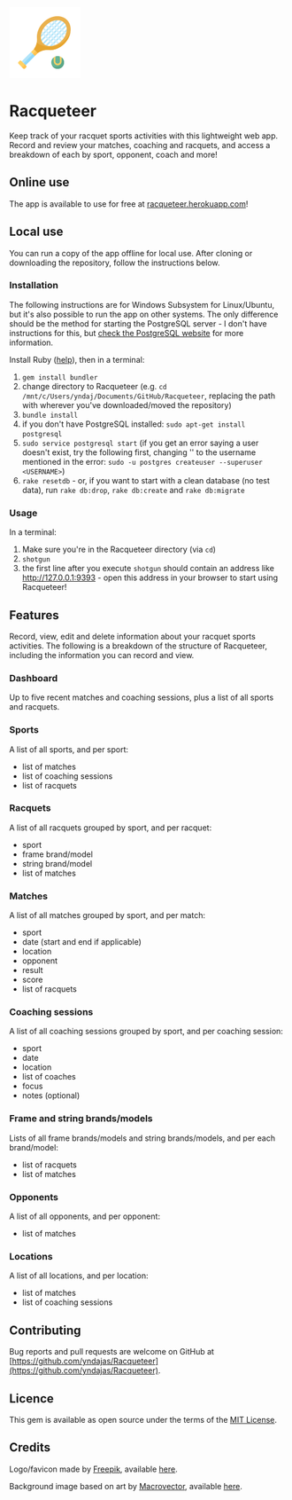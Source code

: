 <img src="public/favicons/mstile-70x70.png" alt="app icon" title="app icon">

# Racqueteer
Keep track of your racquet sports activities with this lightweight web app. Record and review your matches, coaching and racquets, and access a breakdown of each by sport, opponent, coach and more!

## Online use

The app is available to use for free at <a href="https://racqueteer.herokuapp.com">racqueteer.herokuapp.com</a>!

## Local use

You can run a copy of the app offline for local use. After cloning or downloading the repository, follow the instructions below.

### Installation

The following instructions are for Windows Subsystem for Linux/Ubuntu, but it's also possible to run the app on other systems. The only difference should be the method for starting the PostgreSQL server - I don't have instructions for this, but <a href="https://www.postgresql.org" target="_blank">check the PostgreSQL website</a> for more information.

Install Ruby (<a href="https://www.ruby-lang.org/en/documentation/installation" target="_blank" title="Ruby installation">help</a>), then in a terminal:
1. `gem install bundler`
2. change directory to Racqueteer (e.g. `cd /mnt/c/Users/yndaj/Documents/GitHub/Racqueteer`, replacing the path with wherever you've downloaded/moved the repository)
3. `bundle install`
4. if you don't have PostgreSQL installed: `sudo apt-get install postgresql`
5. `sudo service postgresql start` (if you get an error saying a user doesn't exist, try the following first, changing '<USERNAME>' to the username mentioned in the error: `sudo -u postgres createuser --superuser <USERNAME>`)
6. `rake resetdb` - or, if you want to start with a clean database (no test data), run `rake db:drop`, `rake db:create` and `rake db:migrate`

### Usage

In a terminal:
1. Make sure you're in the Racqueteer directory (via `cd`)
2. `shotgun`
3. the first line after you execute `shotgun` should contain an address like http://127.0.0.1:9393 - open this address in your browser to start using Racqueteer!

## Features

Record, view, edit and delete information about your racquet sports activities. The following is a breakdown of the structure of Racqueteer, including the information you can record and view.

### Dashboard
Up to five recent matches and coaching sessions, plus a list of all sports and racquets.

### Sports
A list of all sports, and per sport:
- list of matches
- list of coaching sessions
- list of racquets

### Racquets
A list of all racquets grouped by sport, and per racquet:
- sport
- frame brand/model
- string brand/model
- list of matches

### Matches
A list of all matches grouped by sport, and per match:
- sport
- date (start and end if applicable)
- location
- opponent
- result
- score
- list of racquets

### Coaching sessions
A list of all coaching sessions grouped by sport, and per coaching session:
- sport
- date
- location
- list of coaches
- focus
- notes (optional)

### Frame and string brands/models
Lists of all frame brands/models and string brands/models, and per each brand/model:
- list of racquets
- list of matches

### Opponents
A list of all opponents, and per opponent:
- list of matches

### Locations
A list of all locations, and per location:
- list of matches
- list of coaching sessions

## Contributing

Bug reports and pull requests are welcome on GitHub at [https://github.com/yndajas/Racqueteer](https://github.com/yndajas/Racqueteer).

## Licence

This gem is available as open source under the terms of the [MIT License](https://opensource.org/licenses/MIT).

## Credits
Logo/favicon made by <a href="https://www.flaticon.com/authors/freepik" target="_blank">Freepik</a>, available <a href="https://www.flaticon.com/free-icon/tennis_3445655" target="_blank" title="Logo/favicon">here</a>.

Background image based on art by <a href="https://www.freepik.com/macrovector" target="_blank">Macrovector</a>, available <a href="https://www.freepik.com/free-vector/vintage-hand-drawn-sports-action-games-seamless-pattern_10603523.htm" target="_blank" title="Background image">here</a>.

